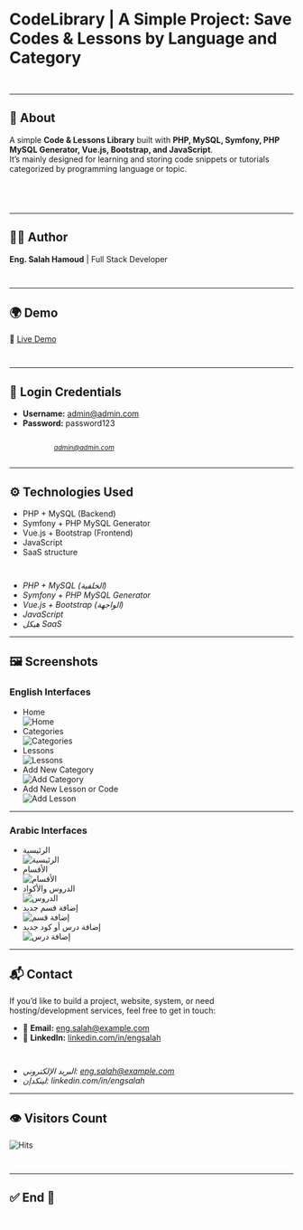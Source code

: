 # CodeLibrary | A Simple Project: Save Codes & Lessons by Language and Category  
<sub><span style="color:white"><i>كود لايبرري | مشروع بسيط: مكتبة لحفظ الأكواد والدروس حسب اللغة والتصنيف</i></span></sub>

---

## 📖 About  
A simple **Code & Lessons Library** built with **PHP, MySQL, Symfony, PHP MySQL Generator, Vue.js, Bootstrap, and JavaScript**.  
It’s mainly designed for learning and storing code snippets or tutorials categorized by programming language or topic.  

<sub><span style="color:white"><i>مكتبة أكواد ودروس بسيطة تم تطويرها باستخدام PHP, MySQL, Symfony, PHP MySQL Generator, Vue.js, Bootstrap, و JavaScript.  
الفكرة هي إنشاء مكان لحفظ ومراجعة الأكواد أو الدروس مع إمكانية تصنيفها حسب اللغة أو الموضوع.</i></span></sub>

---

## 👨‍💻 Author  
**Eng. Salah Hamoud** | Full Stack Developer  

<sub><span style="color:white"><i>م. صلاح حمود | مطور نظم متكامل</i></span></sub>

---

## 🌍 Demo  
🔗 [Live Demo](http://programmingsolutions.epizy.com/projects/CodeLibrary)  

<sub><span style="color:white"><i>رابط النسخة التجريبية</i></span></sub>

---

## 🔑 Login Credentials  
- **Username:** admin@admin.com  
- **Password:** password123  

<sub><span style="color:white"><i>بيانات تسجيل الدخول للتجربة:  
اسم المستخدم: admin@admin.com  
كلمة المرور: password123</i></span></sub>

---

## ⚙️ Technologies Used  
- PHP + MySQL (Backend)  
- Symfony + PHP MySQL Generator  
- Vue.js + Bootstrap (Frontend)  
- JavaScript  
- SaaS structure  

<sub><span style="color:white"><i>التقنيات المستخدمة:  
- PHP + MySQL (الخلفية)  
- Symfony + PHP MySQL Generator  
- Vue.js + Bootstrap (الواجهة)  
- JavaScript  
- هيكل SaaS</i></span></sub>

---

## 🖼️ Screenshots  

### English Interfaces  
- Home  
  ![Home](https://user-images.githubusercontent.com/42158090/144641757-9e4f4525-263d-49e8-93e3-c1b2bc16aeb5.png)  
- Categories  
  ![Categories](https://user-images.githubusercontent.com/42158090/144642021-973ceb31-adec-43f0-9274-8e7757fe54a6.png)  
- Lessons  
  ![Lessons](https://user-images.githubusercontent.com/42158090/144642136-d485553f-4f1c-4331-8b4f-7660ba2da812.png)  
- Add New Category  
  ![Add Category](https://user-images.githubusercontent.com/42158090/144642349-1663d94d-0d22-4748-8019-5e4a63cfd1b6.png)  
- Add New Lesson or Code  
  ![Add Lesson](https://user-images.githubusercontent.com/42158090/144642997-6d3a8bf9-43f6-4e7d-82c7-c142c0725cdd.gif)  

---

### Arabic Interfaces  
- الرئيسية  
  ![الرئيسية](https://user-images.githubusercontent.com/42158090/142705187-cdfb23d3-32fa-4fa2-9084-0e5e254d309f.png)  
- الأقسام  
  ![الأقسام](https://user-images.githubusercontent.com/42158090/142705206-45070f0d-76ed-4587-9789-79c2b9240661.png)  
- الدروس والأكواد  
  ![الدروس](https://user-images.githubusercontent.com/42158090/142705229-75bde440-5928-45b3-81bd-e182c04d6985.png)  
- إضافة قسم جديد  
  ![إضافة قسم](https://user-images.githubusercontent.com/42158090/142705241-d5ce5eda-a75d-4e65-9630-b16a1b9975c5.png)  
- إضافة درس أو كود جديد  
  ![إضافة درس](https://user-images.githubusercontent.com/42158090/142705251-c395dcca-8078-4fd1-9fb5-e770ca3d5aa6.png)  

---

## 📬 Contact  
If you’d like to build a project, website, system, or need hosting/development services, feel free to get in touch:  

- 📧 **Email:** eng.salah@example.com  
- 💼 **LinkedIn:** [linkedin.com/in/engsalah](https://linkedin.com/in/engsalah)  

<sub><span style="color:white"><i>للتواصل لإنشاء مشروع، موقع، نظام، أو خدمات استضافة/تطوير:  
- البريد الإلكتروني: eng.salah@example.com  
- لينكدإن: linkedin.com/in/engsalah</i></span></sub>

---

## 👁️ Visitors Count  
![Hits](https://hits.seeyoufarm.com/api/count/incr/badge.svg?url=https://github.com/yourusername/CodeLibrary&count_bg=%23007EC6&title_bg=%23555555&icon=&icon_color=%23E7E7E7&title=visits&edge_flat=false)  

<sub><span style="color:white"><i>عداد الزوار (يستثني زياراتك أثناء تسجيل دخولك في GitHub)</i></span></sub>

---

## ✅ End 🙂  
<sub><span style="color:white"><i>النهاية 🙂</i></span></sub>